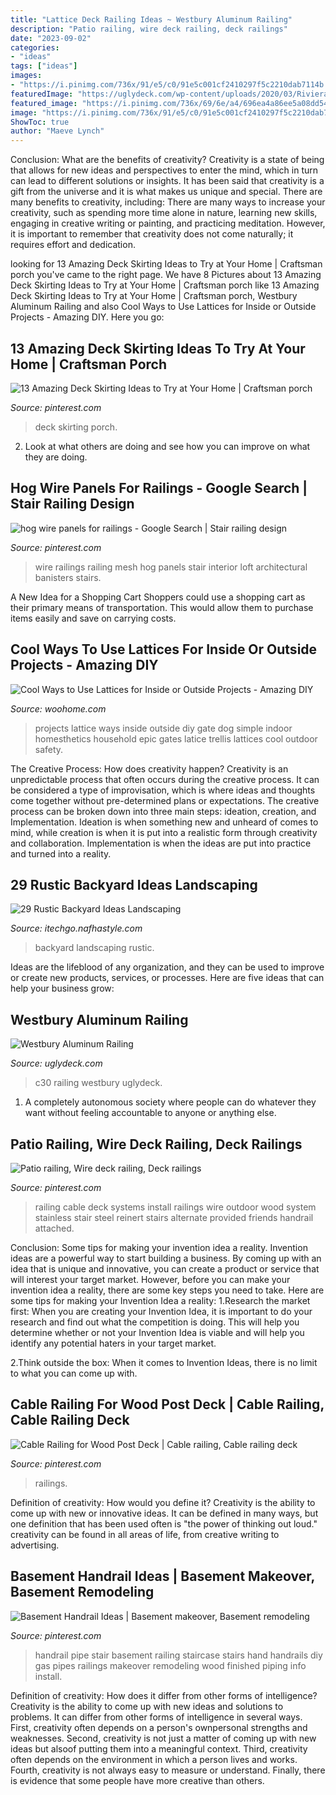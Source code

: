 ```yaml
---
title: "Lattice Deck Railing Ideas ~ Westbury Aluminum Railing"
description: "Patio railing, wire deck railing, deck railings"
date: "2023-09-02"
categories:
- "ideas"
tags: ["ideas"]
images:
- "https://i.pinimg.com/736x/91/e5/c0/91e5c001cf2410297f5c2210dab7114b.jpg"
featuredImage: "https://uglydeck.com/wp-content/uploads/2020/03/RivieraOpen1.jpg"
featured_image: "https://i.pinimg.com/736x/69/6e/a4/696ea4a86ee5a08dd5453716891aa6b8.jpg"
image: "https://i.pinimg.com/736x/91/e5/c0/91e5c001cf2410297f5c2210dab7114b.jpg"
ShowToc: true
author: "Maeve Lynch"
---
```



Conclusion: What are the benefits of creativity?
Creativity is a state of being that allows for new ideas and perspectives to enter the mind, which in turn can lead to different solutions or insights. It has been said that creativity is a gift from the universe and it is what makes us unique and special. There are many benefits to creativity, including: 
There are many ways to increase your creativity, such as spending more time alone in nature, learning new skills, engaging in creative writing or painting, and practicing meditation. However, it is important to remember that creativity does not come naturally; it requires effort and dedication.

	

		
looking for 13 Amazing Deck Skirting Ideas to Try at Your Home | Craftsman porch you've came to the right page. We have 8 Pictures about 13 Amazing Deck Skirting Ideas to Try at Your Home | Craftsman porch like 13 Amazing Deck Skirting Ideas to Try at Your Home | Craftsman porch, Westbury Aluminum Railing and also Cool Ways to Use Lattices for Inside or Outside Projects - Amazing DIY. Here you go:
		
    
## 13 Amazing Deck Skirting Ideas To Try At Your Home | Craftsman Porch

<img loading=lazy src="https://i.pinimg.com/736x/91/e5/c0/91e5c001cf2410297f5c2210dab7114b.jpg" onerror="this.onerror=null;this.src='https://tse3.mm.bing.net/th?id=OIP.Y0M2avZGs711wPCtHq1xugHaJ6&amp;pid=15.1';" alt="13 Amazing Deck Skirting Ideas to Try at Your Home | Craftsman porch">

_Source: pinterest.com_

>deck skirting porch. 

	

2. Look at what others are doing and see how you can improve on what they are doing. 

    
## Hog Wire Panels For Railings - Google Search | Stair Railing Design

<img loading=lazy src="https://i.pinimg.com/736x/b3/04/a5/b304a55e7f41ff073d7bf417a779d21b--wire-mesh-railings.jpg" onerror="this.onerror=null;this.src='https://tse2.mm.bing.net/th?id=OIP.TJDA10F0PYU2KmiLKOIfeAHaE7&amp;pid=15.1';" alt="hog wire panels for railings - Google Search | Stair railing design">

_Source: pinterest.com_

>wire railings railing mesh hog panels stair interior loft architectural banisters stairs. 

	

A New Idea for a Shopping Cart
Shoppers could use a shopping cart as their primary means of transportation. This would allow them to purchase items easily and save on carrying costs.

    
## Cool Ways To Use Lattices For Inside Or Outside Projects - Amazing DIY

<img loading=lazy src="http://www.woohome.com/wp-content/uploads/2016/07/trellis-and-lattice-around-your-home-05.jpg" onerror="this.onerror=null;this.src='https://tse4.mm.bing.net/th?id=OIP.7HAHgsn1cWHYFkbYAHkcMgHaK1&amp;pid=15.1';" alt="Cool Ways to Use Lattices for Inside or Outside Projects - Amazing DIY">

_Source: woohome.com_

>projects lattice ways inside outside diy gate dog simple indoor homesthetics household epic gates latice trellis lattices cool outdoor safety. 

	

The Creative Process: How does creativity happen?
Creativity is an unpredictable process that often occurs during the creative process. It can be considered a type of improvisation, which is where ideas and thoughts come together without pre-determined plans or expectations. The creative process can be broken down into three main steps: ideation, creation, and Implementation. Ideation is when something new and unheard of comes to mind, while creation is when it is put into a realistic form through creativity and collaboration. Implementation is when the ideas are put into practice and turned into a reality.

    
## 29 Rustic Backyard Ideas Landscaping

<img loading=lazy src="http://itechgo.com/wp-content/uploads/2018/04/Rustic-Backyard-Ideas-Landscaping-11.jpg" onerror="this.onerror=null;this.src='https://tse1.mm.bing.net/th?id=OIP.PR0gvOo6IqvJCvbQIl-sTgHaIg&amp;pid=15.1';" alt="29 Rustic Backyard Ideas Landscaping">

_Source: itechgo.nafhastyle.com_

>backyard landscaping rustic. 

	

Ideas are the lifeblood of any organization, and they can be used to improve or create new products, services, or processes. Here are five ideas that can help your business grow:

    
## Westbury Aluminum Railing

<img loading=lazy src="https://uglydeck.com/wp-content/uploads/2020/03/RivieraOpen1.jpg" onerror="this.onerror=null;this.src='https://tse3.mm.bing.net/th?id=OIP.6YcJUB13zFwP_qA3UxWpOwHaFj&amp;pid=15.1';" alt="Westbury Aluminum Railing">

_Source: uglydeck.com_

>c30 railing westbury uglydeck. 

	

1. A completely autonomous society where people can do whatever they want without feeling accountable to anyone or anything else. 

    
## Patio Railing, Wire Deck Railing, Deck Railings

<img loading=lazy src="https://i.pinimg.com/736x/d5/f2/c2/d5f2c28a03fee3b3114df9edf27614c8.jpg" onerror="this.onerror=null;this.src='https://tse4.mm.bing.net/th?id=OIP.HUzU7kHorA1cwoxd25NsowHaJ3&amp;pid=15.1';" alt="Patio railing, Wire deck railing, Deck railings">

_Source: pinterest.com_

>railing cable deck systems install railings wire outdoor wood system stainless stair steel reinert stairs alternate provided friends handrail attached. 

	

Conclusion: Some tips for making your invention idea a reality.
Invention ideas are a powerful way to start building a business. By coming up with an idea that is unique and innovative, you can create a product or service that will interest your target market. However, before you can make your invention idea a reality, there are some key steps you need to take. Here are some tips for making your Invention Idea a reality:
1.Research the market first: When you are creating your Invention Idea, it is important to do your research and find out what the competition is doing. This will help you determine whether or not your Invention Idea is viable and will help you identify any potential haters in your target market.

2.Think outside the box: When it comes to Invention Ideas, there is no limit to what you can come up with.

    
## Cable Railing For Wood Post Deck | Cable Railing, Cable Railing Deck

<img loading=lazy src="https://i.pinimg.com/736x/69/6e/a4/696ea4a86ee5a08dd5453716891aa6b8.jpg" onerror="this.onerror=null;this.src='https://tse3.mm.bing.net/th?id=OIP.wK5Q0iltuW75HYkrVXUu8AHaLG&amp;pid=15.1';" alt="Cable Railing for Wood Post Deck | Cable railing, Cable railing deck">

_Source: pinterest.com_

>railings. 

	

Definition of creativity: How would you define it?
Creativity is the ability to come up with new or innovative ideas. It can be defined in many ways, but one definition that has been used often is "the power of thinking out loud." creativity can be found in all areas of life, from creative writing to advertising.

    
## Basement Handrail Ideas | Basement Makeover, Basement Remodeling

<img loading=lazy src="https://i.pinimg.com/736x/9e/c3/56/9ec3561193af20a97f9373709c665e3a.jpg" onerror="this.onerror=null;this.src='https://tse2.mm.bing.net/th?id=OIP.6292wa0gMlCLNbdzE-JZgwHaJ3&amp;pid=15.1';" alt="Basement Handrail Ideas | Basement makeover, Basement remodeling">

_Source: pinterest.com_

>handrail pipe stair basement railing staircase stairs hand handrails diy gas pipes railings makeover remodeling wood finished piping info install. 

	

Definition of creativity: How does it differ from other forms of intelligence?
Creativity is the ability to come up with new ideas and solutions to problems. It can differ from other forms of intelligence in several ways. First, creativity often depends on a person's ownpersonal strengths and weaknesses. Second, creativity is not just a matter of coming up with new ideas but alsoof putting them into a meaningful context. Third, creativity often depends on the environment in which a person lives and works. Fourth, creativity is not always easy to measure or understand. Finally, there is evidence that some people have more creative than others.


